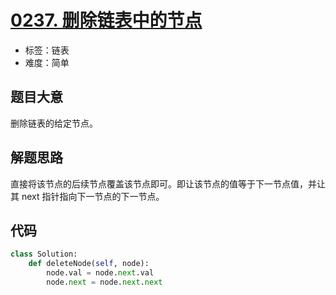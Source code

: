 # [0237. 删除链表中的节点](https://leetcode-cn.com/problems/delete-node-in-a-linked-list/)

- 标签：链表
- 难度：简单

## 题目大意

删除链表的给定节点。

## 解题思路

直接将该节点的后续节点覆盖该节点即可。即让该节点的值等于下一节点值，并让其 next 指针指向下一节点的下一节点。

## 代码

```Python
class Solution:
    def deleteNode(self, node):
        node.val = node.next.val
        node.next = node.next.next
```


